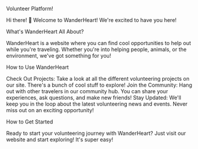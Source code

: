 Volunteer Platform!

Hi there! 👋 Welcome to WanderHeart! We're excited to have you here!

What's WanderHeart All About?

WanderHeart is a website where you can find cool opportunities to help out while you're traveling. Whether you're into helping people, animals, or the environment, we've got something for you!

How to Use WanderHeart

Check Out Projects: Take a look at all the different volunteering projects on our site. There's a bunch of cool stuff to explore!
Join the Community: Hang out with other travelers in our community hub. You can share your experiences, ask questions, and make new friends!
Stay Updated: We'll keep you in the loop about the latest volunteering news and events. Never miss out on an exciting opportunity!

How to Get Started

Ready to start your volunteering journey with WanderHeart? Just visit our website and start exploring! It's super easy!

